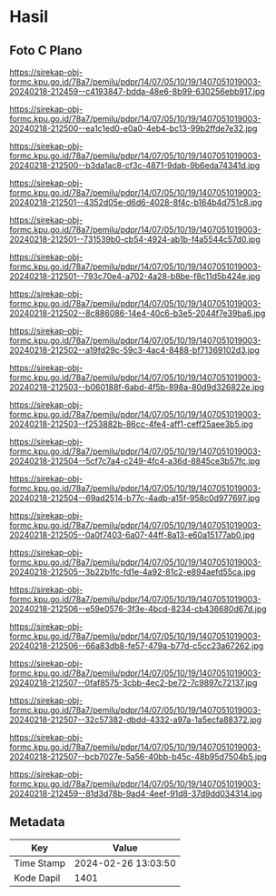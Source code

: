 # Hasil

## Foto C Plano

https://sirekap-obj-formc.kpu.go.id/78a7/pemilu/pdpr/14/07/05/10/19/1407051019003-20240218-212459--c4193847-bdda-48e6-8b99-630256ebb917.jpg

https://sirekap-obj-formc.kpu.go.id/78a7/pemilu/pdpr/14/07/05/10/19/1407051019003-20240218-212500--ea1c1ed0-e0a0-4eb4-bc13-99b2ffde7e32.jpg

https://sirekap-obj-formc.kpu.go.id/78a7/pemilu/pdpr/14/07/05/10/19/1407051019003-20240218-212500--b3da1ac8-cf3c-4871-9dab-9b6eda74341d.jpg

https://sirekap-obj-formc.kpu.go.id/78a7/pemilu/pdpr/14/07/05/10/19/1407051019003-20240218-212501--4352d05e-d6d6-4028-8f4c-b164b4d751c8.jpg

https://sirekap-obj-formc.kpu.go.id/78a7/pemilu/pdpr/14/07/05/10/19/1407051019003-20240218-212501--731539b0-cb54-4924-ab1b-f4a5544c57d0.jpg

https://sirekap-obj-formc.kpu.go.id/78a7/pemilu/pdpr/14/07/05/10/19/1407051019003-20240218-212501--793c70e4-a702-4a28-b8be-f8c11d5b424e.jpg

https://sirekap-obj-formc.kpu.go.id/78a7/pemilu/pdpr/14/07/05/10/19/1407051019003-20240218-212502--8c886086-14e4-40c6-b3e5-2044f7e39ba6.jpg

https://sirekap-obj-formc.kpu.go.id/78a7/pemilu/pdpr/14/07/05/10/19/1407051019003-20240218-212502--a19fd29c-59c3-4ac4-8488-bf71369102d3.jpg

https://sirekap-obj-formc.kpu.go.id/78a7/pemilu/pdpr/14/07/05/10/19/1407051019003-20240218-212503--b060188f-6abd-4f5b-898a-80d9d326822e.jpg

https://sirekap-obj-formc.kpu.go.id/78a7/pemilu/pdpr/14/07/05/10/19/1407051019003-20240218-212503--f253882b-86cc-4fe4-aff1-ceff25aee3b5.jpg

https://sirekap-obj-formc.kpu.go.id/78a7/pemilu/pdpr/14/07/05/10/19/1407051019003-20240218-212504--5cf7c7a4-c249-4fc4-a36d-8845ce3b57fc.jpg

https://sirekap-obj-formc.kpu.go.id/78a7/pemilu/pdpr/14/07/05/10/19/1407051019003-20240218-212504--69ad2514-b77c-4adb-a15f-958c0d977697.jpg

https://sirekap-obj-formc.kpu.go.id/78a7/pemilu/pdpr/14/07/05/10/19/1407051019003-20240218-212505--0a0f7403-6a07-44ff-8a13-e60a15177ab0.jpg

https://sirekap-obj-formc.kpu.go.id/78a7/pemilu/pdpr/14/07/05/10/19/1407051019003-20240218-212505--3b22b1fc-fd1e-4a92-81c2-e894aefd55ca.jpg

https://sirekap-obj-formc.kpu.go.id/78a7/pemilu/pdpr/14/07/05/10/19/1407051019003-20240218-212506--e59e0576-3f3e-4bcd-8234-cb436680d67d.jpg

https://sirekap-obj-formc.kpu.go.id/78a7/pemilu/pdpr/14/07/05/10/19/1407051019003-20240218-212506--66a83db8-fe57-479a-b77d-c5cc23a67262.jpg

https://sirekap-obj-formc.kpu.go.id/78a7/pemilu/pdpr/14/07/05/10/19/1407051019003-20240218-212507--0faf8575-3cbb-4ec2-be72-7c9897c72137.jpg

https://sirekap-obj-formc.kpu.go.id/78a7/pemilu/pdpr/14/07/05/10/19/1407051019003-20240218-212507--32c57382-dbdd-4332-a97a-1a5ecfa88372.jpg

https://sirekap-obj-formc.kpu.go.id/78a7/pemilu/pdpr/14/07/05/10/19/1407051019003-20240218-212507--bcb7027e-5a56-40bb-b45c-48b95d7504b5.jpg

https://sirekap-obj-formc.kpu.go.id/78a7/pemilu/pdpr/14/07/05/10/19/1407051019003-20240218-212459--81d3d78b-9ad4-4eef-91d8-37d9dd034314.jpg


## Metadata

| Key        | Value               |
| ---------- | ------------------- |
| Time Stamp | 2024-02-26 13:03:50 |
| Kode Dapil | 1401                |




